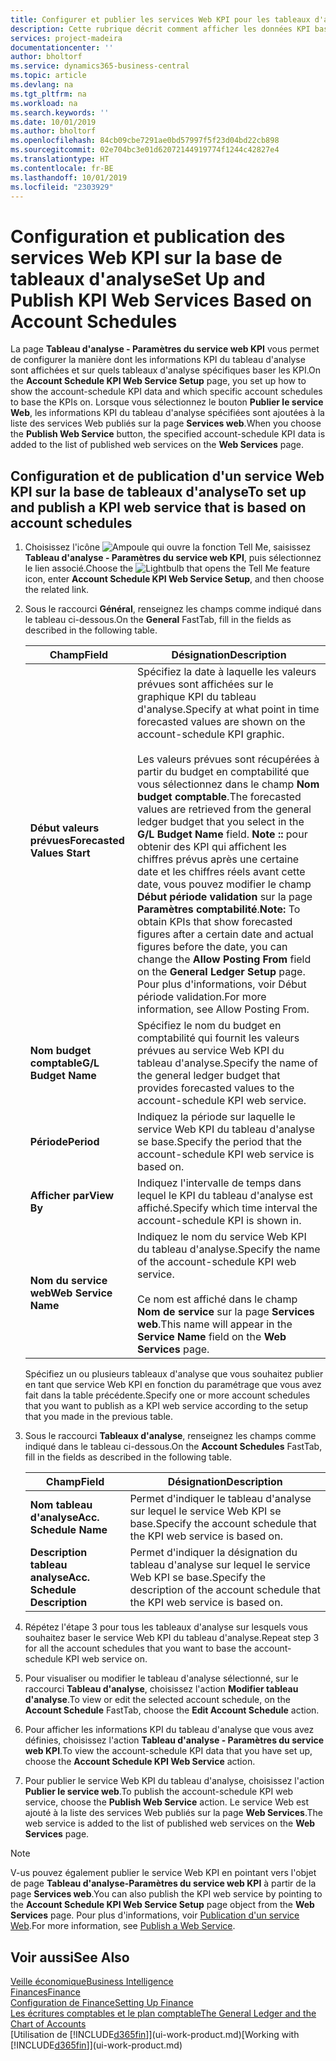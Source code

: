 ```yaml
---
title: Configurer et publier les services Web KPI pour les tableaux d'analyse | Microsoft Docs
description: Cette rubrique décrit comment afficher les données KPI basées sur des tableaux d'analyse spécifiques.
services: project-madeira
documentationcenter: ''
author: bholtorf
ms.service: dynamics365-business-central
ms.topic: article
ms.devlang: na
ms.tgt_pltfrm: na
ms.workload: na
ms.search.keywords: ''
ms.date: 10/01/2019
ms.author: bholtorf
ms.openlocfilehash: 84cb09cbe7291ae0bd57997f5f23d04bd22cb898
ms.sourcegitcommit: 02e704bc3e01d62072144919774f1244c42827e4
ms.translationtype: HT
ms.contentlocale: fr-BE
ms.lasthandoff: 10/01/2019
ms.locfileid: "2303929"
---
```

# <a name="set-up-and-publish-kpi-web-services-based-on-account-schedules"></a><span data-ttu-id="cb28d-103">Configuration et publication des services Web KPI sur la base de tableaux d'analyse</span><span class="sxs-lookup"><span data-stu-id="cb28d-103">Set Up and Publish KPI Web Services Based on Account Schedules</span></span>
<span data-ttu-id="cb28d-104">La page **Tableau d'analyse - Paramètres du service web KPI** vous permet de configurer la manière dont les informations KPI du tableau d'analyse sont affichées et sur quels tableaux d'analyse spécifiques baser les KPI.</span><span class="sxs-lookup"><span data-stu-id="cb28d-104">On the **Account Schedule KPI Web Service Setup** page, you set up how to show the account-schedule KPI data and which specific account schedules to base the KPIs on.</span></span> <span data-ttu-id="cb28d-105">Lorsque vous sélectionnez le bouton **Publier le service Web**, les informations KPI du tableau d'analyse spécifiées sont ajoutées à la liste des services Web publiés sur la page **Services web**.</span><span class="sxs-lookup"><span data-stu-id="cb28d-105">When you choose the **Publish Web Service** button, the specified account-schedule KPI data is added to the list of published web services on the **Web Services** page.</span></span>  

## <a name="to-set-up-and-publish-a-kpi-web-service-that-is-based-on-account-schedules"></a><span data-ttu-id="cb28d-106">Configuration et de publication d'un service Web KPI sur la base de tableaux d'analyse</span><span class="sxs-lookup"><span data-stu-id="cb28d-106">To set up and publish a KPI web service that is based on account schedules</span></span>  
1.  <span data-ttu-id="cb28d-107">Choisissez l'icône ![Ampoule qui ouvre la fonction Tell Me](media/ui-search/search_small.png "Dites-moi ce que vous voulez faire"), saisissez **Tableau d'analyse - Paramètres du service web KPI**, puis sélectionnez le lien associé.</span><span class="sxs-lookup"><span data-stu-id="cb28d-107">Choose the ![Lightbulb that opens the Tell Me feature](media/ui-search/search_small.png "Tell me what you want to do") icon, enter **Account Schedule KPI Web Service Setup**, and then choose the related link.</span></span>  
2.  <span data-ttu-id="cb28d-108">Sous le raccourci **Général**, renseignez les champs comme indiqué dans le tableau ci-dessous.</span><span class="sxs-lookup"><span data-stu-id="cb28d-108">On the **General** FastTab, fill in the fields as described in the following table.</span></span>  

    |<span data-ttu-id="cb28d-109">Champ</span><span class="sxs-lookup"><span data-stu-id="cb28d-109">Field</span></span>|<span data-ttu-id="cb28d-110">Désignation</span><span class="sxs-lookup"><span data-stu-id="cb28d-110">Description</span></span>|  
    |---------------------------------|---------------------------------------|  
    |<span data-ttu-id="cb28d-111">**Début valeurs prévues**</span><span class="sxs-lookup"><span data-stu-id="cb28d-111">**Forecasted Values Start**</span></span>|<span data-ttu-id="cb28d-112">Spécifiez la date à laquelle les valeurs prévues sont affichées sur le graphique KPI du tableau d'analyse.</span><span class="sxs-lookup"><span data-stu-id="cb28d-112">Specify at what point in time forecasted values are shown on the account-schedule KPI graphic.</span></span><br /><br /> <span data-ttu-id="cb28d-113">Les valeurs prévues sont récupérées à partir du budget en comptabilité que vous sélectionnez dans le champ **Nom budget comptable**.</span><span class="sxs-lookup"><span data-stu-id="cb28d-113">The forecasted values are retrieved from the general ledger budget that you select in the **G/L Budget Name** field.</span></span> <span data-ttu-id="cb28d-114">**Note ::** pour obtenir des KPI qui affichent les chiffres prévus après une certaine date et les chiffres réels avant cette date, vous pouvez modifier le champ **Début période validation** sur la page **Paramètres comptabilité**.</span><span class="sxs-lookup"><span data-stu-id="cb28d-114">**Note:**  To obtain KPIs that show forecasted figures after a certain date and actual figures before the date, you can change the **Allow Posting From** field on the **General Ledger Setup** page.</span></span> <span data-ttu-id="cb28d-115">Pour plus d'informations, voir Début période validation.</span><span class="sxs-lookup"><span data-stu-id="cb28d-115">For more information, see Allow Posting From.</span></span>|  
    |<span data-ttu-id="cb28d-116">**Nom budget comptable**</span><span class="sxs-lookup"><span data-stu-id="cb28d-116">**G/L Budget Name**</span></span>|<span data-ttu-id="cb28d-117">Spécifiez le nom du budget en comptabilité qui fournit les valeurs prévues au service Web KPI du tableau d'analyse.</span><span class="sxs-lookup"><span data-stu-id="cb28d-117">Specify the name of the general ledger budget that provides forecasted values to the account-schedule KPI web service.</span></span>|  
    |<span data-ttu-id="cb28d-118">**Période**</span><span class="sxs-lookup"><span data-stu-id="cb28d-118">**Period**</span></span>|<span data-ttu-id="cb28d-119">Indiquez la période sur laquelle le service Web KPI du tableau d'analyse se base.</span><span class="sxs-lookup"><span data-stu-id="cb28d-119">Specify the period that the account-schedule KPI web service is based on.</span></span>|  
    |<span data-ttu-id="cb28d-120">**Afficher par**</span><span class="sxs-lookup"><span data-stu-id="cb28d-120">**View By**</span></span>|<span data-ttu-id="cb28d-121">Indiquez l'intervalle de temps dans lequel le KPI du tableau d'analyse est affiché.</span><span class="sxs-lookup"><span data-stu-id="cb28d-121">Specify which time interval the account-schedule KPI is shown in.</span></span>|  
    |<span data-ttu-id="cb28d-122">**Nom du service web**</span><span class="sxs-lookup"><span data-stu-id="cb28d-122">**Web Service Name**</span></span>|<span data-ttu-id="cb28d-123">Indiquez le nom du service Web KPI du tableau d'analyse.</span><span class="sxs-lookup"><span data-stu-id="cb28d-123">Specify the name of the account-schedule KPI web service.</span></span><br /><br /> <span data-ttu-id="cb28d-124">Ce nom est affiché dans le champ **Nom de service** sur la page **Services web**.</span><span class="sxs-lookup"><span data-stu-id="cb28d-124">This name will appear in the **Service Name** field on the **Web Services** page.</span></span>|  

    <span data-ttu-id="cb28d-125">Spécifiez un ou plusieurs tableaux d'analyse que vous souhaitez publier en tant que service Web KPI en fonction du paramétrage que vous avez fait dans la table précédente.</span><span class="sxs-lookup"><span data-stu-id="cb28d-125">Specify one or more account schedules that you want to publish as a KPI web service according to the setup that you made in the previous table.</span></span>  

3.  <span data-ttu-id="cb28d-126">Sous le raccourci **Tableaux d'analyse**, renseignez les champs comme indiqué dans le tableau ci-dessous.</span><span class="sxs-lookup"><span data-stu-id="cb28d-126">On the **Account Schedules** FastTab, fill in the fields as described in the following table.</span></span>  

    |<span data-ttu-id="cb28d-127">Champ</span><span class="sxs-lookup"><span data-stu-id="cb28d-127">Field</span></span>|<span data-ttu-id="cb28d-128">Désignation</span><span class="sxs-lookup"><span data-stu-id="cb28d-128">Description</span></span>|  
    |---------------------------------|---------------------------------------|  
    |<span data-ttu-id="cb28d-129">**Nom tableau d'analyse**</span><span class="sxs-lookup"><span data-stu-id="cb28d-129">**Acc. Schedule Name**</span></span>|<span data-ttu-id="cb28d-130">Permet d'indiquer le tableau d'analyse sur lequel le service Web KPI se base.</span><span class="sxs-lookup"><span data-stu-id="cb28d-130">Specify the account schedule that the KPI web service is based on.</span></span>|  
    |<span data-ttu-id="cb28d-131">**Description tableau analyse**</span><span class="sxs-lookup"><span data-stu-id="cb28d-131">**Acc. Schedule Description**</span></span>|<span data-ttu-id="cb28d-132">Permet d'indiquer la désignation du tableau d'analyse sur lequel le service Web KPI se base.</span><span class="sxs-lookup"><span data-stu-id="cb28d-132">Specify the description of the account schedule that the KPI web service is based on.</span></span>|  

4.  <span data-ttu-id="cb28d-133">Répétez l'étape 3 pour tous les tableaux d'analyse sur lesquels vous souhaitez baser le service Web KPI du tableau d'analyse.</span><span class="sxs-lookup"><span data-stu-id="cb28d-133">Repeat step 3 for all the account schedules that you want to base the account-schedule KPI web service on.</span></span>  
5.  <span data-ttu-id="cb28d-134">Pour visualiser ou modifier le tableau d'analyse sélectionné, sur le raccourci **Tableau d'analyse**, choisissez l'action **Modifier tableau d'analyse**.</span><span class="sxs-lookup"><span data-stu-id="cb28d-134">To view or edit the selected account schedule, on the **Account Schedule** FastTab, choose the **Edit Account Schedule** action.</span></span>  
6.  <span data-ttu-id="cb28d-135">Pour afficher les informations KPI du tableau d'analyse que vous avez définies, choisissez l'action **Tableau d'analyse - Paramètres du service web KPI**.</span><span class="sxs-lookup"><span data-stu-id="cb28d-135">To view the account-schedule KPI data that you have set up, choose the **Account Schedule KPI Web Service** action.</span></span>  
7.  <span data-ttu-id="cb28d-136">Pour publier le service Web KPI du tableau d'analyse, choisissez l'action **Publier le service web**.</span><span class="sxs-lookup"><span data-stu-id="cb28d-136">To publish the account-schedule KPI web service, choose the **Publish Web Service** action.</span></span> <span data-ttu-id="cb28d-137">Le service Web est ajouté à la liste des services Web publiés sur la page **Web Services**.</span><span class="sxs-lookup"><span data-stu-id="cb28d-137">The web service is added to the list of published web services on the **Web Services** page.</span></span>  

> [!NOTE]  
>  <span data-ttu-id="cb28d-138">V-us pouvez également publier le service Web KPI en pointant vers l'objet de page **Tableau d'analyse-Paramètres du service web KPI** à partir de la page **Services web**.</span><span class="sxs-lookup"><span data-stu-id="cb28d-138">You can also publish the KPI web service by pointing to the **Account Schedule KPI Web Service Setup** page object from the **Web Services** page.</span></span> <span data-ttu-id="cb28d-139">Pour plus d'informations, voir [Publication d'un service Web](across-how-publish-web-service.md).</span><span class="sxs-lookup"><span data-stu-id="cb28d-139">For more information, see [Publish a Web Service](across-how-publish-web-service.md).</span></span>  

## <a name="see-also"></a><span data-ttu-id="cb28d-140">Voir aussi</span><span class="sxs-lookup"><span data-stu-id="cb28d-140">See Also</span></span>  
[<span data-ttu-id="cb28d-141">Veille économique</span><span class="sxs-lookup"><span data-stu-id="cb28d-141">Business Intelligence</span></span>](bi.md)  
[<span data-ttu-id="cb28d-142">Finances</span><span class="sxs-lookup"><span data-stu-id="cb28d-142">Finance</span></span>](finance.md)  
[<span data-ttu-id="cb28d-143">Configuration de Finance</span><span class="sxs-lookup"><span data-stu-id="cb28d-143">Setting Up Finance</span></span>](finance-setup-finance.md)  
[<span data-ttu-id="cb28d-144">Les écritures comptables et le plan comptable</span><span class="sxs-lookup"><span data-stu-id="cb28d-144">The General Ledger and the Chart of Accounts</span></span>](finance-general-ledger.md)  
<span data-ttu-id="cb28d-145">[Utilisation de [!INCLUDE[d365fin](includes/d365fin_md.md)]](ui-work-product.md)</span><span class="sxs-lookup"><span data-stu-id="cb28d-145">[Working with [!INCLUDE[d365fin](includes/d365fin_md.md)]](ui-work-product.md)</span></span>

